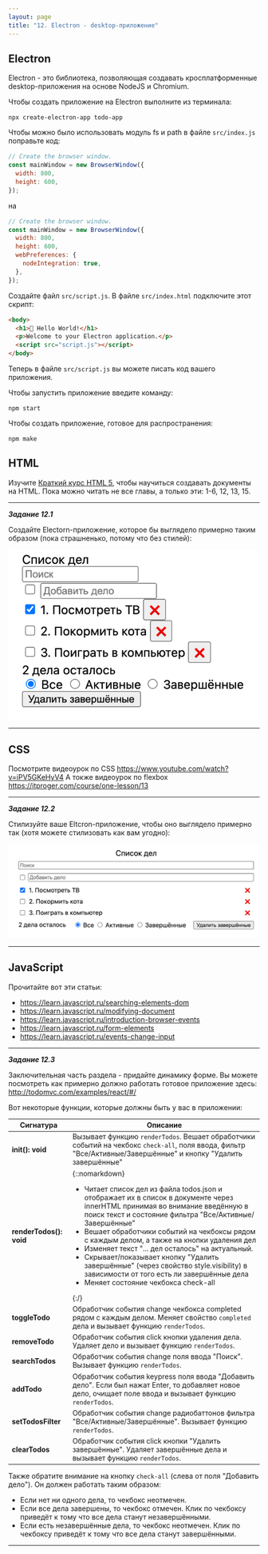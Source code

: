 ```yaml
---
layout: page
title: "12. Electron - desktop-приложение"
---
```


## Electron

Electron - это библиотека, позволяющая создавать кросплатформенные desktop-приложения на основе NodeJS и Chromium.

Чтобы создать приложение на Electron выполните из терминала:

```
npx create-electron-app todo-app
```

Чтобы можно было использовать модуль fs и path в файле `src/index.js` поправьте код:

```js
// Create the browser window.
const mainWindow = new BrowserWindow({
  width: 800,
  height: 600,
});
```

на

```js
// Create the browser window.
const mainWindow = new BrowserWindow({
  width: 800,
  height: 600,
  webPreferences: {
    nodeIntegration: true,
  },
});
```

Создайте файл `src/script.js`. В файле `src/index.html` подключите этот скрипт:

```html
<body>
  <h1>💖 Hello World!</h1>
  <p>Welcome to your Electron application.</p>
  <script src="script.js"></script>
</body>
```

Теперь в файле `src/script.js` вы можете писать код вашего приложения.

Чтобы запустить приложение введите команду:

```
npm start
```

Чтобы создать приложение, готовое для распространения:

```
npm make
```

## HTML

Изучите [Краткий курс HTML 5](https://www.exlab.net/html/), чтобы научиться создавать документы на HTML. Пока можно читать не все главы, а только эти: 1-6, 12, 13, 15.

---

_**Задание 12.1**_

Создайте Electorn-приложение, которое бы выглядело примерно таким образом (пока страшненько, потому что без стилей):

<img src="img/ElectronUnstyled.png">

---

## CSS

Посмотрите видеоурок по CSS <https://www.youtube.com/watch?v=iPV5GKeHyV4>
А токже видеоурок по flexbox <https://itproger.com/course/one-lesson/13>

---

_**Задание 12.2**_

Стилизуйте ваше Eltcron-приложение, чтобы оно выглядело примерно так (хотя можете стилизовать как вам угодно):

<img src="img/ElectronStyled.png">

---

## JavaScript

Прочитайте вот эти статьи:

- <https://learn.javascript.ru/searching-elements-dom>
- <https://learn.javascript.ru/modifying-document>
- <https://learn.javascript.ru/introduction-browser-events>
- <https://learn.javascript.ru/form-elements>
- <https://learn.javascript.ru/events-change-input>

---

_**Задание 12.3**_

Заключительная часть раздела - придайте динамику форме. Вы можете посмотреть как примерно должно работать готовое приложение здесь: http://todomvc.com/examples/react/#/

Вот некоторые функции, которые должны быть у вас в приложении:

| Сигнатура               | Описание                                                                                                                                                                                                                                                                                                                                                                                                                                                                                                                                                                      |
| ----------------------- | ----------------------------------------------------------------------------------------------------------------------------------------------------------------------------------------------------------------------------------------------------------------------------------------------------------------------------------------------------------------------------------------------------------------------------------------------------------------------------------------------------------------------------------------------------------------------------- |
| **init(): void**        | Вызывает функцию `renderTodos`. Вешает обработчики событий на чекбокс `check-all`, поля ввода, фильтр "Все/Активные/Завершённые" и кнопку "Удалить завершённые"                                                                                                                                                                                                                                                                                                                                                                                                               |
| **renderTodos(): void** | {::nomarkdown}<ul><li>Читает список дел из файла todos.json и отображает их в список в документе через innerHTML принимая во внимание введённую в поиск текст и состояние фильтра "Все/Активные/Завершённые"</li><li>Вешает обработчики событий на чекбоксы рядом с каждым делом, а также на кнопки удаления дел</li><li>Изменяет текст "... дел осталось" на актуальный.</li><li>Скрывает/показывает кнопку "Удалить завершённые" (через свойство style.visibility) в зависимости от того есть ли завершённые дела</li><li>Меняет состояние чекбокса check-all</li></ul>{:/} |
| **toggleTodo**          | Обработчик события change чекбокса completed рядом с каждым делом. Меняет свойство `completed` дела и вызывает функцию `renderTodos`.                                                                                                                                                                                                                                                                                                                                                                                                                                         |
| **removeTodo**          | Обработчик события click кнопки удаления дела. Удаляет дело и вызывает функцию `renderTodos`.                                                                                                                                                                                                                                                                                                                                                                                                                                                                                 |
| **searchTodos**         | Обработчик события change поля ввода "Поиск". Вызывает функцию `renderTodos`.                                                                                                                                                                                                                                                                                                                                                                                                                                                                                                 |
| **addTodo**             | Обработчик события keypress поля ввода "Добавить дело". Если был нажат Enter, то добавляет новое дело, очищает поле ввода и вызывает функцию `renderTodos`.                                                                                                                                                                                                                                                                                                                                                                                                                   |
| **setTodosFilter**      | Обработчик события change радиобаттонов фильтра "Все/Активные/Завершённые". Вызывает функцию `renderTodos`.                                                                                                                                                                                                                                                                                                                                                                                                                                                                   |
| **clearTodos**          | Обработчик события click кнопки "Удалить завершённые". Удаляет завершённые дела и вызывает функцию `renderTodos`.                                                                                                                                                                                                                                                                                                                                                                                                                                                             |

Также обратите внимание на кнопку `check-all` (слева от поля "Добавить дело"). Он должен работать таким образом:

- Если нет ни одного дела, то чекбокс неотмечен.
- Если все дела завершены, то чекбокс отмечен. Клик по чекбоксу приведёт к тому что все дела станут незавершёнными.
- Если есть незавершённые дела, то чекбокс неотмечен. Клик по чекбоксу приведёт к тому что все дела станут завершёнными.

---

